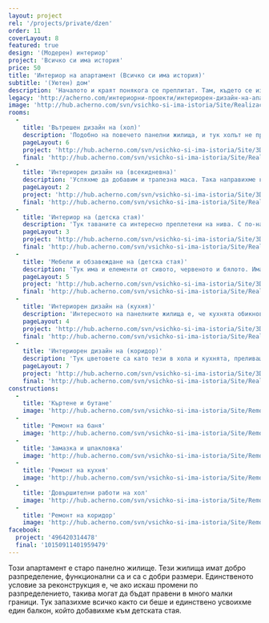 ```yaml
---
layout: project
rel: '/projects/private/dzen'
order: 11
coverLayout: 8
featured: true
design: '(Модерен) интериор'
project: 'Всичко си има история'
price: 50
title: 'Интериор на апартамент (Всичко си има история)'
subtitle: '(Уютен) дом'
description: 'Началото и краят понякога се преплитат. Там, където се изчерпват трите нюанса оранжево, започва цветна феерия от сиво и червено, кафяво и бяло, съчетани с комбинации от дърво, метал и стъкло.'
legacy: 'http://acherno.com/интериорни-проекти/интериорен-дизайн-на-апартаменти/всичко-си-има-история/интериор.html'
image: 'http://hub.acherno.com/svn/vsichko-si-ima-istoria/Site/Realizacia/07_dr%20(1).jpg'
rooms:
  -
    title: 'Вътрешен дизайн на (хол)'
    description: 'Подобно на повечето панелни жилища, и тук холът не прави изключение от обичайното: той е просторен, правоъгълен и светъл. Таваните решихме да направим с нестандартна визия и цвят. Така акцентът в помещението пада върху тях и няма как да не ги забележиш.'
    pageLayout: 6
    project: 'http://hub.acherno.com/svn/vsichko-si-ima-istoria/Site/3D/02-h_f.jpg'
    final: 'http://hub.acherno.com/svn/vsichko-si-ima-istoria/Site/Realizacia/02_dr%20(3).jpg'
  -
    title: 'Интериорен дизайн на (всекидневна)'
    description: 'Успяхме да добавим и трапезна маса. Така направихме комбинация от две маси: една по-малка - за бърза закуска или сутрешно кафе в кухнята, и една по-голяма - в хола.'
    pageLayout: 2
    project: 'http://hub.acherno.com/svn/vsichko-si-ima-istoria/Site/3D/01-h_f.jpg'
    final: 'http://hub.acherno.com/svn/vsichko-si-ima-istoria/Site/Realizacia/01_dr%20(4).jpg'
  -
    title: 'Интериор на (детска стая)'
    description: 'Тук таваните са интересно преплетени на нива. С по-настандартен завършек. Цветовете са различни от останалите нюанси в хола, коридора и кухнята.'
    pageLayout: 3
    project: 'http://hub.acherno.com/svn/vsichko-si-ima-istoria/Site/3D/04-d_f.jpg'
    final: 'http://hub.acherno.com/svn/vsichko-si-ima-istoria/Site/Realizacia/04_dr%20(23).jpg'
  -
    title: 'Мебели и обзавеждане на (детска стая)'
    description: 'Тук има и елементи от сивото, червеното и бялото. Има две легла с две отделни работни места, като в детската стая се намира и усвоеният балкон.'
    pageLayout: 5
    project: 'http://hub.acherno.com/svn/vsichko-si-ima-istoria/Site/3D/03-d_f.jpg'
    final: 'http://hub.acherno.com/svn/vsichko-si-ima-istoria/Site/Realizacia/03_dr%20(21).jpg'
  -
    title: 'Интериорен дизайн на (кухня)'
    description: 'Интересното на панелните жилища е, че кухнята обикновено е отделно помещение. Положителната страна е, че всичко е скрито и може просто да затвориш вратата, когато ти дойдат гости. От друга страна, си изолиран от всички, които примерно гледат телевизия в хола. Затова в тази кухня предвидихме малка маса и телевизор на стената, така че дори и да готвиш, може да хвърляш по едно око на новините. '
    pageLayout: 4
    project: 'http://hub.acherno.com/svn/vsichko-si-ima-istoria/Site/3D/06-k_f.jpg'
    final: 'http://hub.acherno.com/svn/vsichko-si-ima-istoria/Site/Realizacia/06_dr%20(25).jpg'
  -
    title: 'Интериорен дизайн на (коридор)'
    description: 'Тук цветовете са като тези в хола и кухнята, преливащи един в друг и създаващи естествен преход към помещенията. '
    pageLayout: 7
    project: 'http://hub.acherno.com/svn/vsichko-si-ima-istoria/Site/3D/08-a_f.jpg'
    final: 'http://hub.acherno.com/svn/vsichko-si-ima-istoria/Site/Realizacia/08_dr%20(17).jpg'
constructions:
  - 
    title: 'Къртене и бутане'
    image: 'http://hub.acherno.com/svn/vsichko-si-ima-istoria/Site/Remonti/IMG_2563.JPG'
  - 
    title: 'Ремонт на баня'
    image: 'http://hub.acherno.com/svn/vsichko-si-ima-istoria/Site/Remonti/IMG_2589.JPG'
  - 
    title: 'Замазка и шпакловка'
    image: 'http://hub.acherno.com/svn/vsichko-si-ima-istoria/Site/Remonti/IMG_5319.JPG'
  - 
    title: 'Ремонт на кухня'
    image: 'http://hub.acherno.com/svn/vsichko-si-ima-istoria/Site/Remonti/IMG_5318.JPG'
  - 
    title: 'Довършителни работи на хол'
    image: 'http://hub.acherno.com/svn/vsichko-si-ima-istoria/Site/Remonti/IMG_5311.JPG'
  - 
    title: 'Ремонт на коридор'
    image: 'http://hub.acherno.com/svn/vsichko-si-ima-istoria/Site/Remonti/IMG_5315.JPG'
facebook:
  project: '496420314478'
  final: '10150911401959479'
---
```

Този апартамент е старо панелно жилище. Тези жилища имат добро разпределение, функционални са и са с добри размери. Единственото условие за реконструкция е, че ако искаш промени по разпределението, такива могат да бъдат правени в много малки граници. Тук запазихме всичко както си беше и единствено усвоихме един балкон, който добавихме към детската стая.
